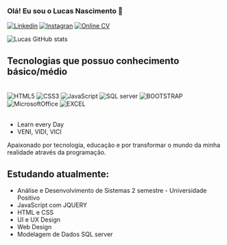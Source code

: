 ### Olá! Eu sou o Lucas Nascimento 👋

[![Linkedin](https://img.shields.io/badge/LinkedIn-0077B5?style=for-the-badge&logo=linkedin&logoColor=white)](www.linkedin.com/in/lucas-nascimento-8b9893218)
[![Instagran](https://img.shields.io/badge/Instagram-E4405F?style=for-the-badge&logo=instagram&logoColor=white)](https://www.instagram.com/lucas_hdw/)
[![Online CV](https://img.shields.io/website-up-down-green-red/http/monip.org.svg)](http://portfolio-lucas.netlify.app/)

![Lucas GitHub stats](https://github-readme-stats.vercel.app/api?username=Lucas-Nascim&show_icons=true&theme=synthwave)

## Tecnologias que possuo conhecimento básico/médio
<div style="display: inline_block"><br/>
  <img align="center" alt="HTML5" src="https://img.shields.io/badge/HTML5-E34F26?style=for-the-badge&logo=html5&logoColor=white" />
  <img align="center" alt="CSS3" src="https://img.shields.io/badge/CSS3-1572B6?style=for-the-badge&logo=css3&logoColor=white" />
  <img align="center" alt="JavaScript" src="https://img.shields.io/badge/JavaScript-F7DF1E?style=for-the-badge&logo=javascript&logoColor=black" />
  <img align="center" alt="SQL server" src="https://img.shields.io/badge/Microsoft_SQL_Server-CC2927?style=for-the-badge&logo=microsoft-sql-server&logoColor=white" />
  <img align="center" alt="BOOTSTRAP" src="https://img.shields.io/badge/Bootstrap-563D7C?style=for-the-badge&logo=bootstrap&logoColor=white" />
  <img align="center" alt="MicrosoftOffice" src="https://img.shields.io/badge/Microsoft_Office-D83B01?style=for-the-badge&logo=microsoft-office&logoColor=white" />
  <img align="center" alt="EXCEL" src="https://img.shields.io/badge/Microsoft_Excel-217346?style=for-the-badge&logo=microsoft-excel&logoColor=white" />
</div><br/>

- Learn every Day
- VENI, VIDI, VICI

Apaixonado por tecnologia, educação e por transformar o mundo da minha realidade através da programação.

## Estudando atualmente:
- Análise e Desenvolvimento de Sistemas 2 semestre - Universidade Positivo <br/>
- JavaScript com JQUERY <br/>
- HTML e CSS <br/>
- UI e UX Design <br/>
- Web Design <br/>
- Modelagem de Dados SQL server <br/>

